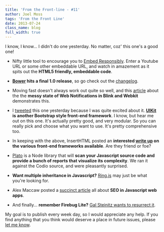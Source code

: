 ```yaml
---
title: 'From the Front-line - #11'
author: Joel Moss
tags: 'From the Front Line'
date: 2013-07-24
class_name: blog
full_width: true
---
```


I know, I know... I didn't do one yesterday. No matter, coz' this one's a good one!

 - Nifty little tool to encourage you to [Embed Responsibly](http://embedresponsively.com/). Enter a Youtube URL or some other embeddable URL, and watch in amazement as it spits out the **HTML5 friendly, embeddable code**.

 - **[Bower](http://bower.io/) hits a final 1.0 release**, so go check out the [changelog](https://github.com/bower/bower/blob/master/CHANGELOG.md).

 - Moving fast doesn't always work out quite so well, and this [article](http://kenneth.io/blog/2013/07/15/the-messy-state-of-web-notifications-in-chrome-safari-blink-webkit/) about the the **messy state of Web Notifications in Blink and Webkit** demonstrates this.

 - I [tweeted](https://twitter.com/joelmoss/status/359813361749327872) this one yesterday because I was quite excited about it. **[UIKit](http://getuikit.com/) is another Bootstrap style front-end framework**. I know, but hear me out on this one. It's actually pretty good, and very modular. So you can really pick and choose what you want to use. It's pretty comprehensive too.

 - In keeping with the above, InsertHTML posted an **interested [write up](http://www.inserthtml.com/2013/07/bootstraps-and-web-kits-enemy-or-efficient/) on the various front-end frameworks available**. Are they friend or foe?

 - [Plato](https://github.com/jsoverson/plato) is a Node library that will **scan your Javascript source code and provide a bunch of reports that visualize its complexity**. We ran it against the Codio source, and were pleasantly surprised.

 - **Want multiple inheritance in Javascript?** [Ring.js](http://ringjs.neoname.eu/) may just be what you're looking for.

 - Alex Maccaw posted a [succinct article](http://blog.alexmaccaw.com/seo-in-js-web-apps) all about **SEO in Javascript web apps**.

 - And finally... **remember Firebug Lite?** [Gal Steinitz wants to resurrect it](http://gal.steinitz.com/blog/2013/07/19/remember-firebug-lite/).

My goal is to publish every week day, so I would appreciate any help. If you find anything that you think would deserve a place in future issues, please [let me know](mailto:jmoss@codio.com).